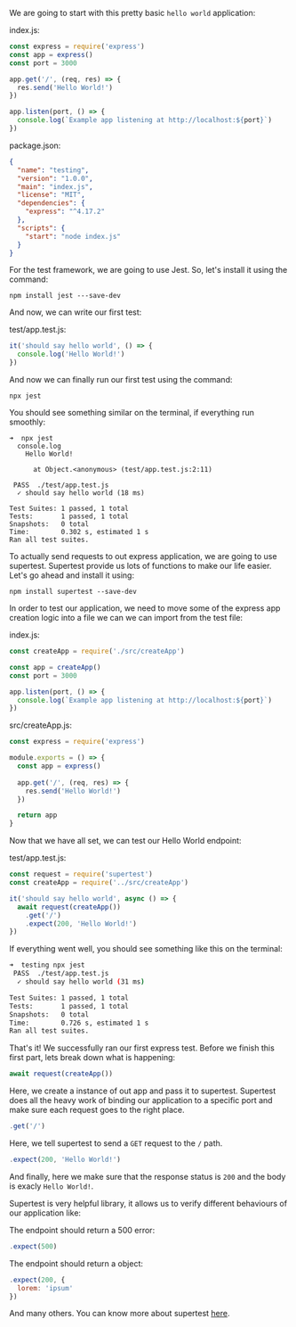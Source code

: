 We are going to start with this pretty basic `hello world` application:

index.js:

```javascript
const express = require('express')
const app = express()
const port = 3000

app.get('/', (req, res) => {
  res.send('Hello World!')
})

app.listen(port, () => {
  console.log(`Example app listening at http://localhost:${port}`)
})
```

package.json:

```json
{
  "name": "testing",
  "version": "1.0.0",
  "main": "index.js",
  "license": "MIT",
  "dependencies": {
    "express": "^4.17.2"
  },
  "scripts": {
    "start": "node index.js"
  }
}
```

For the test framework, we are going to use Jest. So, let's install it
using the command:

```shell
npm install jest ---save-dev
```

And now, we can write our first test:

test/app.test.js:

```javascript
it('should say hello world', () => {
  console.log('Hello World!')
})
```

And now we can finally run our first test using the command:

```shell
npx jest
```

You should see something similar on the terminal, if everything run smoothly:

```
➜  npx jest
  console.log
    Hello World!

      at Object.<anonymous> (test/app.test.js:2:11)

 PASS  ./test/app.test.js
  ✓ should say hello world (18 ms)

Test Suites: 1 passed, 1 total
Tests:       1 passed, 1 total
Snapshots:   0 total
Time:        0.302 s, estimated 1 s
Ran all test suites.
```

To actually send requests to out express application, we are going
to use supertest. Supertest provide us lots of functions to make our life easier.
Let's go ahead and install it using:

```shell
npm install supertest --save-dev
```

In order to test our application, we need to move some of the express app
creation logic into a file we can we can import from the test file:

index.js:

```javascript
const createApp = require('./src/createApp')

const app = createApp()
const port = 3000

app.listen(port, () => {
  console.log(`Example app listening at http://localhost:${port}`)
})
```

src/createApp.js:

```javascript
const express = require('express')

module.exports = () => {
  const app = express()
  
  app.get('/', (req, res) => {
    res.send('Hello World!')
  })

  return app
}
```

Now that we have all set, we can test our Hello World endpoint:

test/app.test.js:

```javascript
const request = require('supertest')
const createApp = require('../src/createApp')

it('should say hello world', async () => {
  await request(createApp())
    .get('/')
    .expect(200, 'Hello World!')
})
```

If everything went well, you should see something like this on the terminal:

```bash
➜  testing npx jest
 PASS  ./test/app.test.js
  ✓ should say hello world (31 ms)

Test Suites: 1 passed, 1 total
Tests:       1 passed, 1 total
Snapshots:   0 total
Time:        0.726 s, estimated 1 s
Ran all test suites.
```

That's it! We successfully ran our first express test.
Before we finish this first part, lets break down what is happening:

```javascript
await request(createApp())
```

Here, we create a instance of out app and pass it to supertest.
Supertest does all the heavy work of binding our application to
a specific port and make sure each request goes to the right place.

```javascript
.get('/')
```

Here, we tell supertest to send a `GET` request to the `/` path.

```javascript
.expect(200, 'Hello World!')
```

And finally, here we make sure that the response status is `200` and
the body is exacly `Hello World!`.

Supertest is very helpful library, it allows us to verify different behaviours of our
application like:

The endpoint should return a 500 error:

```javascript
.expect(500)
```

The endpoint should return a object:

```javascript
.expect(200, {
  lorem: 'ipsum'
})
```

And many others. You can know more about supertest [here](https://www.npmjs.com/package/supertest).
